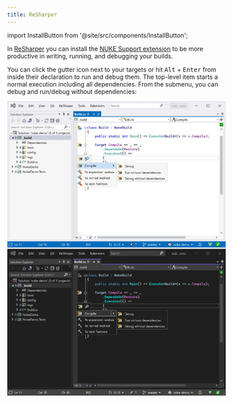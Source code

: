 ```yaml
---
title: ReSharper
---
```


import InstallButton from '@site/src/components/InstallButton';

<InstallButton
    url="https://plugins.jetbrains.com/plugin/11804-nuke-support"
    event="WOA4OHK6" />

In [ReSharper](https://www.jetbrains.com/resharper) you can install the [NUKE Support extension](https://plugins.jetbrains.com/plugin/11804-nuke-support) to be more productive in writing, running, and debugging your builds.

You can click the gutter icon next to your targets or hit <kbd>Alt</kbd>&nbsp;+&nbsp;<kbd>Enter</kbd> from inside their declaration to run and debug them. The top-level item starts a normal execution including all dependencies. From the submenu, you can debug and run/debug without dependencies:

![ReSharper](resharper-light.webp#gh-light-mode-only)
![ReSharper](resharper-dark.webp#gh-dark-mode-only)

